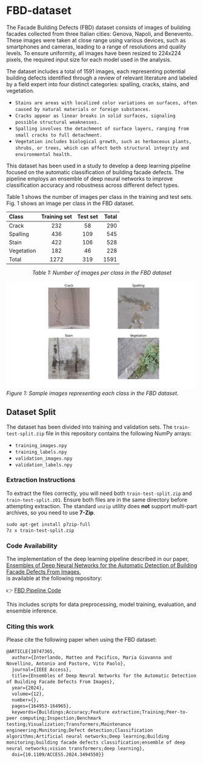 # FBD-dataset

The Facade Building Defects (FBD) dataset consists of images of building facades collected from three Italian cities: Genova, Napoli, and Benevento. These images were taken at close range using various devices, such as smartphones and cameras, leading to a range of resolutions and quality levels. To ensure uniformity, all images have been resized to 224x224 pixels, the required input size for each model used in the analysis.  

The dataset includes a total of 1591 images, each representing potential building defects identified through a review of relevant literature and labeled by a field expert into four distinct categories: spalling, cracks, stains, and vegetation. 
- `Stains are areas with localized color variations on surfaces, often caused by natural materials or foreign substances.`
- `Cracks appear as linear breaks in solid surfaces, signaling possible structural weaknesses.`
- `Spalling involves the detachment of surface layers, ranging from small cracks to full detachment.`
- `Vegetation includes biological growth, such as herbaceous plants, shrubs, or trees, which can affect both structural integrity and environmental health.`  

This dataset has been used in a study to develop a deep learning pipeline focused on the automatic classification of building facade defects. The pipeline employs an ensemble of deep neural networks to improve classification accuracy and robustness across different defect types.

Table 1 shows the number of images per class in the training and test sets.  
Fig. 1 shows an image per class in the FBD dataset.  
<div align="center">

| Class | Training set | Test set | Total |
| :---         |     :---:      |     :---:      |          ---: |
| Crack   | 232     | 58    | 290    |
| Spalling     | 436       | 109      | 545    |
| Stain     | 422       | 106      | 528    |
| Vegetation     | 182       | 46      | 228    |
| Total     | 1272       | 319      | 1591    |

*Table 1: Number of images per class in the FBD dataset*

</div>

![Figure 1: Caption for the figure](/fbd.png)
*Figure 1: Sample images representing each class in the FBD dataset.*

## Dataset Split

The dataset has been divided into training and validation sets. The `train-test-split.zip` file in this repository contains the following NumPy arrays:

- `training_images.npy`
- `training_labels.npy`
- `validation_images.npy`
- `validation_labels.npy`

### Extraction Instructions

To extract the files correctly, you will need both `train-test-split.zip` and `train-test-split.z01`. Ensure both files are in the same directory before attempting extraction.
The standard `unzip` utility does **not** support multi-part archives, so you need to use **7-Zip**.
```
sudo apt-get install p7zip-full
7z x train-test-split.zip
```


### Code Availability

The implementation of the deep learning pipeline described in our paper,  
[Ensembles of Deep Neural Networks for the Automatic Detection of Building Facade Defects From Images](https://ieeexplore.ieee.org/document/10747365),  
is available at the following repository:  

👉 [FBD Pipeline Code](https://github.com/Malga-Vision/Ensembles-of-deep-neural-networks-for-the-automatic-detection-of-building-facade-defects-from-images)

This includes scripts for data preprocessing, model training, evaluation, and ensemble inference.


### Citing this work

Please cite the following paper when using the FBD dataset:
```
@ARTICLE{10747365,
  author={Interlando, Matteo and Pacifico, Maria Giovanna and Novellino, Antonio and Pastore, Vito Paolo},
  journal={IEEE Access}, 
  title={Ensembles of Deep Neural Networks for the Automatic Detection of Building Facade Defects From Images}, 
  year={2024},
  volume={12},
  number={},
  pages={164953-164965},
  keywords={Buildings;Accuracy;Feature extraction;Training;Peer-to-peer computing;Inspection;Benchmark testing;Visualization;Transformers;Maintenance engineering;Monitoring;Defect detection;Classification algorithms;Artificial neural networks;Deep learning;Building monitoring;building facade defects classification;ensemble of deep neural networks;vision transformers;deep learning},
  doi={10.1109/ACCESS.2024.3494550}}

```

